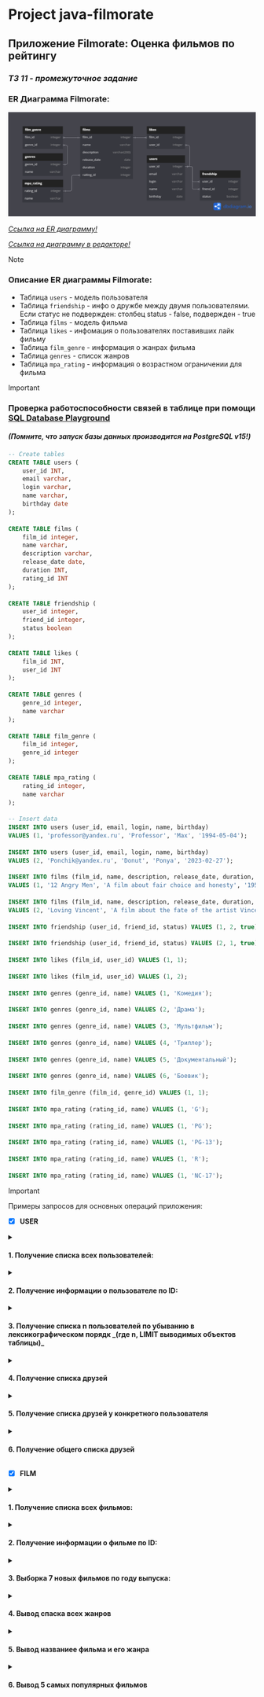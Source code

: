 # Project java-filmorate
## Приложение Filmorate: Оценка фильмов по рейтингу
### _ТЗ 11 - промежуточное задание_
### ER Диаграмма Filmorate:
<img src = "src/main/resources/scheme/ER_diagram.png" width="" height = "" alt="">

[_Ссылка на ER диаграмму!_](src/main/resources/scheme/ER_Scheme.png)

[_Ссылка на диаграмму в редакторе!_](https://dbdiagram.io/d/65db3b3b5cd0412774c0f72a)
> [!NOTE]
> ### Описание ER диаграммы Filmorate:
* Таблица `users` - модель пользователя
* Таблица `friendship` - инфо о дружбе между двумя пользователями.
  Если статус не подвержден: столбец status - false, подвержден - true
* Таблица `films` - модель фильма
* Таблица `likes` - инфомация о пользователях поставивших лайк фильму
* Таблица `film_genre` - информация о жанрах фильма
* Таблица `genres` - список жанров
* Таблица `mpa_rating` - информация о  возрастном ограничении для фильма
> [!IMPORTANT]
> ### Проверка работоспособности связей в таблице при помощи [SQL Database Playground](https://www.db-fiddle.com)
> #### _(Помните, что запуск базы данных производится на PostgreSQL v15!)_
```SQL
-- Create tables
CREATE TABLE users (
    user_id INT,
    email varchar,
    login varchar,
    name varchar,
    birthday date
);

CREATE TABLE films (
    film_id integer,
    name varchar,
    description varchar,
    release_date date,
    duration INT,
    rating_id INT
);

CREATE TABLE friendship (
    user_id integer,
    friend_id integer,
    status boolean
);

CREATE TABLE likes (
    film_id INT,
    user_id INT
);

CREATE TABLE genres (
    genre_id integer,
    name varchar
);

CREATE TABLE film_genre (
    film_id integer,
    genre_id integer
);

CREATE TABLE mpa_rating (
    rating_id integer,
    name varchar            
);

-- Insert data
INSERT INTO users (user_id, email, login, name, birthday) 
VALUES (1, 'professor@yandex.ru', 'Professor', 'Max', '1994-05-04');

INSERT INTO users (user_id, email, login, name, birthday) 
VALUES (2, 'Ponchik@yandex.ru', 'Donut', 'Ponya', '2023-02-27');

INSERT INTO films (film_id, name, description, release_date, duration, rating_id) 
VALUES (1, '12 Angry Men', 'A film about fair choice and honesty', '1957-04-24', 200, 2);

INSERT INTO films (film_id, name, description, release_date, duration, rating_id) 
VALUES (2, 'Loving Vincent', 'A film about the fate of the artist Vincent Van Gogh ', '2017-04-24', 180, 3);

INSERT INTO friendship (user_id, friend_id, status) VALUES (1, 2, true);

INSERT INTO friendship (user_id, friend_id, status) VALUES (2, 1, true);

INSERT INTO likes (film_id, user_id) VALUES (1, 1);

INSERT INTO likes (film_id, user_id) VALUES (1, 2);

INSERT INTO genres (genre_id, name) VALUES (1, 'Комедия');

INSERT INTO genres (genre_id, name) VALUES (2, 'Драма');

INSERT INTO genres (genre_id, name) VALUES (3, 'Мультфильм');

INSERT INTO genres (genre_id, name) VALUES (4, 'Триллер');

INSERT INTO genres (genre_id, name) VALUES (5, 'Документальный');

INSERT INTO genres (genre_id, name) VALUES (6, 'Боевик');

INSERT INTO film_genre (film_id, genre_id) VALUES (1, 1);

INSERT INTO mpa_rating (rating_id, name) VALUES (1, 'G');

INSERT INTO mpa_rating (rating_id, name) VALUES (1, 'PG');

INSERT INTO mpa_rating (rating_id, name) VALUES (1, 'PG-13');

INSERT INTO mpa_rating (rating_id, name) VALUES (1, 'R');

INSERT INTO mpa_rating (rating_id, name) VALUES (1, 'NC-17');

```

> [!IMPORTANT]
> Примеры запросов для основных операций приложения:


- [x] **USER**

<details>
<summary><h4> 1. Получение списка всех пользователей: </h4></summary>

```SQL
SELECT *
FROM users;
```
</details>
<details>

<summary><h4> 2. Получение информации о пользователе по ID: </h4></summary>

```SQL
SELECT *
FROM users
WHERE user_id = 1;
```
</details>
<details>
<summary><h4> 3. Получение списка n пользователей по убыванию в лексикографическом порядк
_(где n, LIMIT выводимых объектов таблицы)_ </h4></summary>

```SQL
SELECT name
FROM users
ORDER BY name DESC
LIMIT 5;
```
</details>
<details>
<summary><h4> 4. Получение списка друзей </h4></summary>

```SQL
SELECT *
FROM friendship;
```
</details>
<details>
<summary><h4> 5. Получение списка друзей у конкретного пользователя </h4></summary>

```SQL
SELECT u.name
FROM users AS u
INNER JOIN friendship AS f ON u.user_id = f.friend_id
WHERE f.user_id = 1;
```
</details>
<details>
<summary><h4> 6. Получение общего списка друзей </h4></summary>

```SQL
SELECT * 
FROM users 
WHERE user_id IN (SELECT friend_id FROM friendship WHERE user_id = 1) 
AND user_id IN (SELECT friend_id FROM friendship WHERE user_id = 2);
```
</details>


- [x] **FILM**

 <details>
<summary><h4> 1. Получение списка всех фильмов: </h4></summary>

```SQL
   SELECT *
   FROM films;
```
</details>
<details>
<summary><h4> 2. Получение информации о фильме по ID: </h4></summary>

```SQL
   SELECT *
   FROM films
   WHERE film_id = 1
```
</details>
<details>
<summary><h4> 3. Выборка 7 новых фильмов по году выпуска: </h4></summary>

```SQL
  SELECT name,
   EXTRACT(YEAR FROM CAST(release_date AS date))
   FROM films
   ORDER BY release_date DESC
   LIMIT 7;
```
</details>
<details>
<summary><h4> 4. Вывод спаска всех жанров </h4></summary>

```SQL
  SELECT * 
  FROM genres;
```
</details>
<details>
<summary><h4> 5. Вывод названиее фильма и его жанра </h4></summary>

```SQL
  SELECT films.name AS film_name,
		 genres.name AS genre_name
FROM film_genre
JOIN genres ON film_genre.genre_id = genres.genre_id
JOIN films ON film_genre.film_id = films.film_id
WHERE film_genre.film_id = 1;
```
</details>

<details>
<summary><h4> 6. Вывод 5 самых популярных фильмов </h4></summary>

```SQL
SELECT films.name, COUNT(likes.film_id) as likes_count
FROM films
JOIN likes ON films.film_id = likes.film_id
GROUP BY films.name
ORDER BY likes_count DESC
LIMIT 5;
```
</details>
